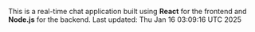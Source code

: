 This is a real-time chat application built using **React** for the frontend and **Node.js** for the backend.
Last updated: Thu Jan 16 03:09:16 UTC 2025
